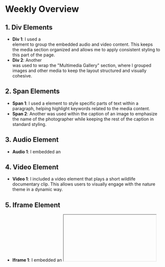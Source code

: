 # Weekly Overview

## 1. Div Elements
- **Div 1**: I used a <div> element to group the embedded audio and video content. This keeps the media section organized and allows me to apply consistent styling to this part of the page.
- **Div 2**: Another <div> was used to wrap the "Multimedia Gallery" section, where I grouped images and other media to keep the layout structured and visually cohesive.

## 2. Span Elements
- **Span 1**: I used a <span> element to style specific parts of text within a paragraph, helping highlight keywords related to the media content.
- **Span 2**: Another <span> was used within the caption of an image to emphasize the name of the photographer while keeping the rest of the caption in standard styling.

## 3. Audio Element
- **Audio 1**: I embedded an <audio> element that plays a nature soundscape. This gives users an immersive auditory experience while they browse the page, connecting them to the wildlife content.

## 4. Video Element
- **Video 1**: I included a video element that plays a short wildlife documentary clip. This allows users to visually engage with the nature theme in a dynamic way.

## 5. Iframe Element
- **Iframe 1**: I embedded an <iframe> to show an interactive map of Montana to find wildlife locations and sighting areas. Right now, it's just a general map of Montana.

## 6. Class
- **Class 1**: I created a .media-section class to style the entire media section of the page, making it easier to apply uniform padding, margins, and background colors to the audio and video elements.
- **Class 2**: Another class, .gallery-item, was created to ensure consistent formatting for images and their captions in the multimedia gallery.

## 7. Escape Character
- **Escape Character 1**: I used the escape character &amp; in the sentence "the relationship between birds & bees." 
